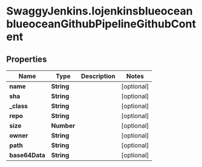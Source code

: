 # SwaggyJenkins.IojenkinsblueoceanblueoceanGithubPipelineGithubContent

## Properties
Name | Type | Description | Notes
------------ | ------------- | ------------- | -------------
**name** | **String** |  | [optional] 
**sha** | **String** |  | [optional] 
**_class** | **String** |  | [optional] 
**repo** | **String** |  | [optional] 
**size** | **Number** |  | [optional] 
**owner** | **String** |  | [optional] 
**path** | **String** |  | [optional] 
**base64Data** | **String** |  | [optional] 


